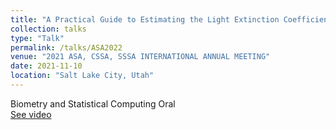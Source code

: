 ```yaml
---
title: "A Practical Guide to Estimating the Light Extinction Coefficient with Nonlinear Models – a Case Study on Maize"
collection: talks
type: "Talk"
permalink: /talks/ASA2022
venue: "2021 ASA, CSSA, SSSA INTERNATIONAL ANNUAL MEETING"
date: 2021-11-10
location: "Salt Lake City, Utah"
---
```


Biometry and Statistical Computing Oral  
[See video](https://scisoc.confex.com/scisoc/2021am/meetingapp.cgi/Paper/135638)
